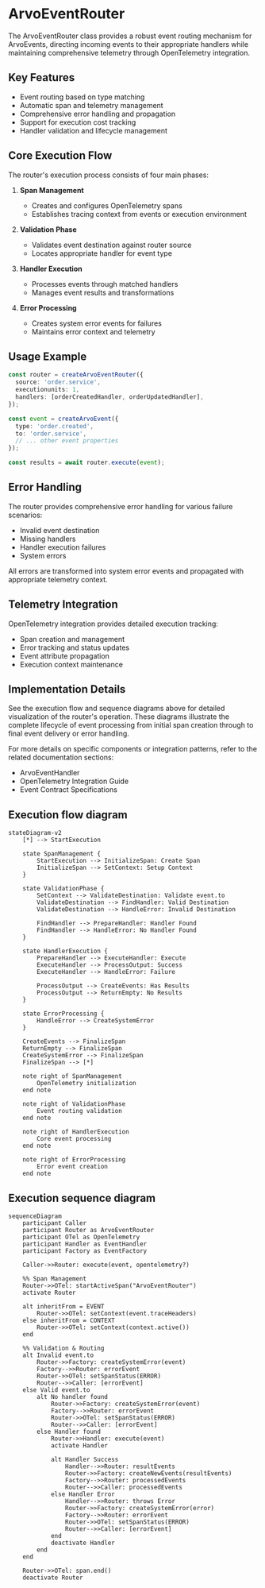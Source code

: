 # ArvoEventRouter

The ArvoEventRouter class provides a robust event routing mechanism for ArvoEvents, directing incoming events to their appropriate handlers while maintaining comprehensive telemetry through OpenTelemetry integration.

## Key Features

- Event routing based on type matching
- Automatic span and telemetry management
- Comprehensive error handling and propagation
- Support for execution cost tracking
- Handler validation and lifecycle management

## Core Execution Flow

The router's execution process consists of four main phases:

1. **Span Management**

   - Creates and configures OpenTelemetry spans
   - Establishes tracing context from events or execution environment

2. **Validation Phase**

   - Validates event destination against router source
   - Locates appropriate handler for event type

3. **Handler Execution**

   - Processes events through matched handlers
   - Manages event results and transformations

4. **Error Processing**
   - Creates system error events for failures
   - Maintains error context and telemetry

## Usage Example

```typescript
const router = createArvoEventRouter({
  source: 'order.service',
  executionunits: 1,
  handlers: [orderCreatedHandler, orderUpdatedHandler],
});

const event = createArvoEvent({
  type: 'order.created',
  to: 'order.service',
  // ... other event properties
});

const results = await router.execute(event);
```

## Error Handling

The router provides comprehensive error handling for various failure scenarios:

- Invalid event destination
- Missing handlers
- Handler execution failures
- System errors

All errors are transformed into system error events and propagated with appropriate telemetry context.

## Telemetry Integration

OpenTelemetry integration provides detailed execution tracking:

- Span creation and management
- Error tracking and status updates
- Event attribute propagation
- Execution context maintenance

## Implementation Details

See the execution flow and sequence diagrams above for detailed visualization of the router's operation. These diagrams illustrate the complete lifecycle of event processing from initial span creation through to final event delivery or error handling.

For more details on specific components or integration patterns, refer to the related documentation sections:

- ArvoEventHandler
- OpenTelemetry Integration Guide
- Event Contract Specifications

## Execution flow diagram

```mermaid
stateDiagram-v2
    [*] --> StartExecution

    state SpanManagement {
        StartExecution --> InitializeSpan: Create Span
        InitializeSpan --> SetContext: Setup Context
    }

    state ValidationPhase {
        SetContext --> ValidateDestination: Validate event.to
        ValidateDestination --> FindHandler: Valid Destination
        ValidateDestination --> HandleError: Invalid Destination

        FindHandler --> PrepareHandler: Handler Found
        FindHandler --> HandleError: No Handler Found
    }

    state HandlerExecution {
        PrepareHandler --> ExecuteHandler: Execute
        ExecuteHandler --> ProcessOutput: Success
        ExecuteHandler --> HandleError: Failure

        ProcessOutput --> CreateEvents: Has Results
        ProcessOutput --> ReturnEmpty: No Results
    }

    state ErrorProcessing {
        HandleError --> CreateSystemError
    }

    CreateEvents --> FinalizeSpan
    ReturnEmpty --> FinalizeSpan
    CreateSystemError --> FinalizeSpan
    FinalizeSpan --> [*]

    note right of SpanManagement
        OpenTelemetry initialization
    end note

    note right of ValidationPhase
        Event routing validation
    end note

    note right of HandlerExecution
        Core event processing
    end note

    note right of ErrorProcessing
        Error event creation
    end note
```

## Execution sequence diagram

```mermaid
sequenceDiagram
    participant Caller
    participant Router as ArvoEventRouter
    participant OTel as OpenTelemetry
    participant Handler as EventHandler
    participant Factory as EventFactory

    Caller->>Router: execute(event, opentelemetry?)

    %% Span Management
    Router->>OTel: startActiveSpan("ArvoEventRouter")
    activate Router

    alt inheritFrom = EVENT
        Router->>OTel: setContext(event.traceHeaders)
    else inheritFrom = CONTEXT
        Router->>OTel: setContext(context.active())
    end

    %% Validation & Routing
    alt Invalid event.to
        Router->>Factory: createSystemError(event)
        Factory-->>Router: errorEvent
        Router->>OTel: setSpanStatus(ERROR)
        Router-->>Caller: [errorEvent]
    else Valid event.to
        alt No handler found
            Router->>Factory: createSystemError(event)
            Factory-->>Router: errorEvent
            Router->>OTel: setSpanStatus(ERROR)
            Router-->>Caller: [errorEvent]
        else Handler found
            Router->>Handler: execute(event)
            activate Handler

            alt Handler Success
                Handler-->>Router: resultEvents
                Router->>Factory: createNewEvents(resultEvents)
                Factory-->>Router: processedEvents
                Router-->>Caller: processedEvents
            else Handler Error
                Handler-->>Router: throws Error
                Router->>Factory: createSystemError(error)
                Factory-->>Router: errorEvent
                Router->>OTel: setSpanStatus(ERROR)
                Router-->>Caller: [errorEvent]
            end
            deactivate Handler
        end
    end

    Router->>OTel: span.end()
    deactivate Router
```
